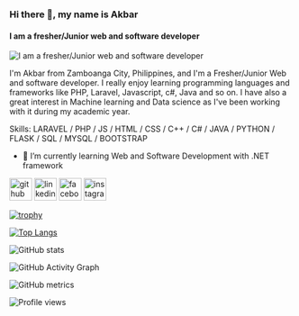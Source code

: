 ### Hi there 👋, my name is Akbar
#### I am a fresher/Junior web and software developer
![I am a fresher/Junior web and software developer](https://th.bing.com/th/id/OIP.cjnRsZB8X0DMc_NfxHJW4gHaD1?pid=ImgDet&rs=1)

I'm Akbar from Zamboanga City, Philippines, and I'm a Fresher/Junior Web and software developer. I really enjoy learning programming languages and frameworks like PHP, Laravel, Javascript, c#, Java and so on. I have also a great interest in Machine learning and Data science as I've been working with it during my academic year.

Skills: LARAVEL / PHP / JS / HTML / CSS / C++ / C# / JAVA / PYTHON / FLASK / SQL / MYSQL / BOOTSTRAP

- 🌱 I’m currently learning Web and Software Development with .NET framework 


[<img src='https://cdn.jsdelivr.net/npm/simple-icons@3.0.1/icons/github.svg' alt='github' height='40'>](https://github.com/MundingAkbar)  [<img src='https://cdn.jsdelivr.net/npm/simple-icons@3.0.1/icons/linkedin.svg' alt='linkedin' height='40'>](https://www.linkedin.com/in/akbar-munding-708828166/)  [<img src='https://cdn.jsdelivr.net/npm/simple-icons@3.0.1/icons/facebook.svg' alt='facebook' height='40'>](https://www.facebook.com/moon.ding.96)  [<img src='https://cdn.jsdelivr.net/npm/simple-icons@3.0.1/icons/instagram.svg' alt='instagram' height='40'>](https://www.instagram.com/am_geekk/)  

[![trophy](https://github-profile-trophy.vercel.app/?username=MundingAkbar)](https://github.com/ryo-ma/github-profile-trophy)

[![Top Langs](https://github-readme-stats.vercel.app/api/top-langs/?username=MundingAkbar)](https://github.com/anuraghazra/github-readme-stats)

![GitHub stats](https://github-readme-stats.vercel.app/api?username=MundingAkbar&show_icons=true&count_private=true)  

![GitHub Activity Graph](https://activity-graph.herokuapp.com/graph?username=MundingAkbar)  

![GitHub metrics](https://metrics.lecoq.io/MundingAkbar)  

![Profile views](https://gpvc.arturio.dev/MundingAkbar)  
